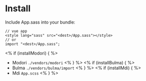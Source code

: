 # Install

Include App.sass into your bundle:

```
// vue app
<style lang="sass" src="<dest>/App.sass"></style>
// or
import "<dest>/App.sass";
```

<% if (installModori) { %>
 * Modori `./vendors/modori`
<% } %>
<% if (installBulma) { %>
 * Bulma `./vendors/bulma/import`
<% } %>
<% if (installMdi) { %>
 * Mdi `App.scss`
<% } %>

